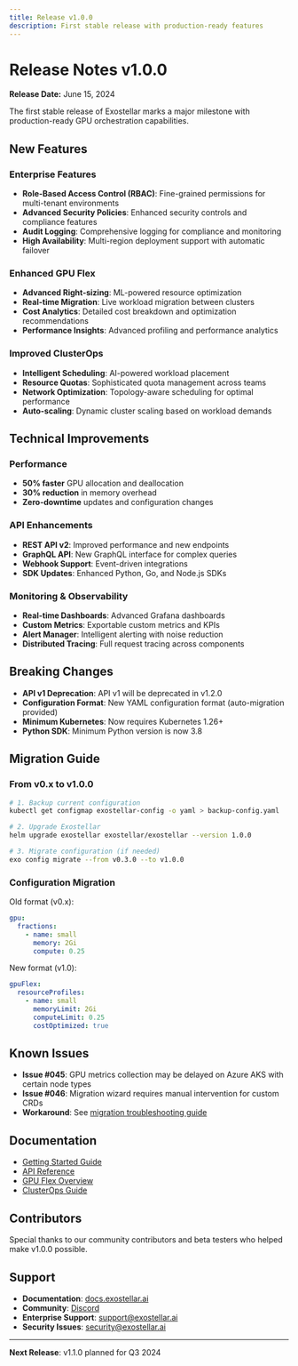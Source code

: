 ```yaml
---
title: Release v1.0.0
description: First stable release with production-ready features
---
```


# Release Notes v1.0.0

**Release Date:** June 15, 2024

The first stable release of Exostellar marks a major milestone with production-ready GPU orchestration capabilities.

## New Features

### Enterprise Features
- **Role-Based Access Control (RBAC)**: Fine-grained permissions for multi-tenant environments
- **Advanced Security Policies**: Enhanced security controls and compliance features
- **Audit Logging**: Comprehensive logging for compliance and monitoring
- **High Availability**: Multi-region deployment support with automatic failover

### Enhanced GPU Flex
- **Advanced Right-sizing**: ML-powered resource optimization
- **Real-time Migration**: Live workload migration between clusters
- **Cost Analytics**: Detailed cost breakdown and optimization recommendations
- **Performance Insights**: Advanced profiling and performance analytics

### Improved ClusterOps
- **Intelligent Scheduling**: AI-powered workload placement
- **Resource Quotas**: Sophisticated quota management across teams
- **Network Optimization**: Topology-aware scheduling for optimal performance
- **Auto-scaling**: Dynamic cluster scaling based on workload demands

## Technical Improvements

### Performance
- **50% faster** GPU allocation and deallocation
- **30% reduction** in memory overhead
- **Zero-downtime** updates and configuration changes

### API Enhancements
- **REST API v2**: Improved performance and new endpoints
- **GraphQL API**: New GraphQL interface for complex queries
- **Webhook Support**: Event-driven integrations
- **SDK Updates**: Enhanced Python, Go, and Node.js SDKs

### Monitoring & Observability
- **Real-time Dashboards**: Advanced Grafana dashboards
- **Custom Metrics**: Exportable custom metrics and KPIs
- **Alert Manager**: Intelligent alerting with noise reduction
- **Distributed Tracing**: Full request tracing across components

## Breaking Changes

- **API v1 Deprecation**: API v1 will be deprecated in v1.2.0
- **Configuration Format**: New YAML configuration format (auto-migration provided)
- **Minimum Kubernetes**: Now requires Kubernetes 1.26+
- **Python SDK**: Minimum Python version is now 3.8

## Migration Guide

### From v0.x to v1.0.0

```bash
# 1. Backup current configuration
kubectl get configmap exostellar-config -o yaml > backup-config.yaml

# 2. Upgrade Exostellar
helm upgrade exostellar exostellar/exostellar --version 1.0.0

# 3. Migrate configuration (if needed)
exo config migrate --from v0.3.0 --to v1.0.0
```

### Configuration Migration

Old format (v0.x):
```yaml
gpu:
  fractions:
    - name: small
      memory: 2Gi
      compute: 0.25
```

New format (v1.0):
```yaml
gpuFlex:
  resourceProfiles:
    - name: small
      memoryLimit: 2Gi
      computeLimit: 0.25
      costOptimized: true
```

## Known Issues

- **Issue #045**: GPU metrics collection may be delayed on Azure AKS with certain node types
- **Issue #046**: Migration wizard requires manual intervention for custom CRDs
- **Workaround**: See [migration troubleshooting guide](/getting-started/troubleshooting)

## Documentation

- [Getting Started Guide](/getting-started/quickstart)
- [API Reference](/api-reference/rest-api)
- [GPU Flex Overview](/gpu-flex/overview)
- [ClusterOps Guide](/clusterops/overview)

## Contributors

Special thanks to our community contributors and beta testers who helped make v1.0.0 possible.

## Support

- **Documentation**: [docs.exostellar.ai](https://docs.exostellar.ai)
- **Community**: [Discord](https://discord.gg/exostellar)
- **Enterprise Support**: [support@exostellar.ai](mailto:support@exostellar.ai)
- **Security Issues**: [security@exostellar.ai](mailto:security@exostellar.ai)

---

**Next Release**: v1.1.0 planned for Q3 2024
